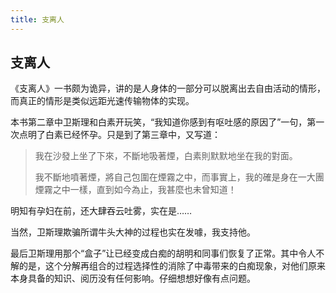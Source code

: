 ```yaml
---
title: 支离人
---
```


## 支离人

《支离人》一书颇为诡异，讲的是人身体的一部分可以脱离出去自由活动的情形，而真正的情形是类似远距光速传输物体的实现。

本书第二章中卫斯理和白素开玩笑，“我知道你感到有呕吐感的原因了”一句，第一次点明了白素已经怀孕。只是到了第三章中，又写道：

>我在沙發上坐了下來，不斷地吸著煙，白素則默默地坐在我的對面。
>
>我不斷地噴著煙，將自己包圍在煙霧之中，而事實上，我的確是身在一大團煙霧之中一樣，直到如今為止，我甚麼也未曾知道！

明知有孕妇在前，还大肆吞云吐雾，实在是……

当然，卫斯理欺骗所谓牛头大神的过程也实在发噱，我支持他。

最后卫斯理用那个“盒子”让已经变成白痴的胡明和同事们恢复了正常。其中令人不解的是，这个分解再组合的过程选择性的消除了中毒带来的白痴现象，对他们原来本身具备的知识、阅历没有任何影响。仔细想想好像有点问题。
